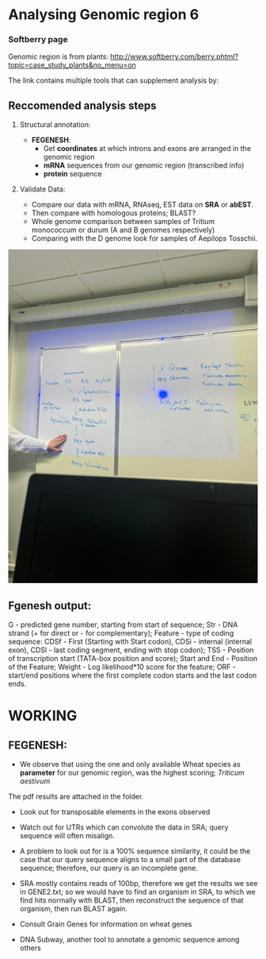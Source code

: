 # Analysing Genomic region 6

### Softberry page

Genomic region is from plants: http://www.softberry.com/berry.phtml?topic=case_study_plants&no_menu=on

The link contains multiple tools that can supplement analysis by:

## Reccomended analysis steps

1. Structural annotation:
    - **FEGENESH**:
        - Get **coordinates** at which introns and exons are arranged in the genomic region
        - **mRNA** sequences from our genomic region (transcribed info)
        - **protein** sequence

2. Validate Data: 
    - Compare our data with mRNA, RNAseq, EST data on **SRA** or **abEST**.
    - Then compare with homologous proteins; BLAST?
    - Whole genome comparison between samples of Tritium monococcum or durum (A and B genomes respectively)
    - Comparing with the D genome look for samples of Aepilops Tosschii.

![alt text](<WhatsApp Image 2024-11-05 at 14.43.15.jpeg>)


## Fgenesh output:
G - predicted gene number, starting from start of sequence;
Str - DNA strand (+ for direct or - for complementary);
Feature - type of coding sequence: CDSf - First (Starting with Start codon), CDSi - internal (internal exon), CDSl - last coding segment, ending with stop codon);
TSS - Position of transcription start (TATA-box position and score);
Start and End - Position of the Feature;
Weight - Log likelihood*10 score for the feature;
ORF - start/end positions where the first complete codon starts and the last codon ends. 

# WORKING

## FEGENESH:

- We observe that using the one and only available Wheat species as **parameter** for our genomic region, was the highest scoring; *Triticum aestivum*

The pdf results are attached in the folder.

- Look out for transposable elements in the exons observed

- Watch out for UTRs which can convolute the data in SRA; query sequence will often misalign.

- A problem to look out for is a 100% sequence similarity, it could be the case that our query sequence aligns to a small part of the database sequence; therefore, our query is an incomplete gene.

- SRA mostly contains reads of 100bp, therefore we get the results we see in GENE2.txt; so we would have to find an organism in SRA, to which we find hits normally with BLAST, then reconstruct the sequence of that organism, then run BLAST again.

- Consult Grain Genes for information on wheat genes

- DNA Subway, another tool to annotate a genomic sequence among others




